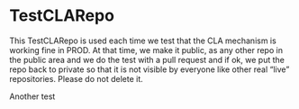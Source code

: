 # TestCLARepo
This TestCLARepo is used each time we test that the CLA mechanism is working fine in PROD. At that time, we make it public, as any other repo in the public area and we do the test with a pull request and if ok, we put the repo back to private so that it is not visible by everyone like other real “live” repositories.
Please do not delete it.

Another test
